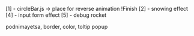 [1] - circleBar.js -> place for reverse animation !Finish
[2] - snowing effect 
[4] - input form effect
[5] - debug rocket

podnimayetsa, border, color, toltip popup